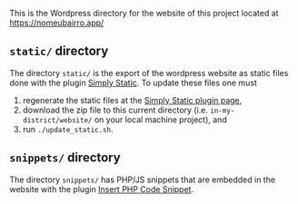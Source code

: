 This is the Wordpress directory for the website of this project located at https://nomeubairro.app/

## `static/` directory

The directory `static/` is the export of the wordpress website as static files done with the plugin [Simply Static](https://wordpress.org/plugins/simply-static/).
To update these files one must

 1. regenerate the static files at the [Simply Static plugin page](https://nomeubairro.app/wp-admin/admin.php?page=simply-static),
 2. download the zip file to this current directory (i.e. `in-my-district/website/` on your local machine project), and 
 3. run `./update_static.sh`.

## `snippets/` directory

The directory `snippets/` has PHP/JS snippets that are embedded in the website with the plugin [Insert PHP Code Snippet](https://wordpress.org/plugins/insert-php-code-snippet/).
